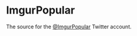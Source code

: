 # ImgurPopular

The source for the [@ImgurPopular](https://twitter.com/ImgurPopular) Twitter account.
